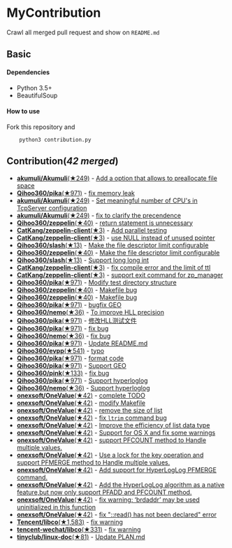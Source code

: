 
# MyContribution
Crawl all merged pull request and show on `README.md`

## Basic

#### Dependencies
 * Python 3.5+
 * BeautifulSoup

#### How to use
Fork this repository and 
        
        python3 contribution.py

## Contribution(***42 merged***)
 * [**akumuli/Akumuli**(★249)](https://github.com/akumuli/Akumuli) - [Add a option that allows to preallocate file space](https://github.com/akumuli/Akumuli/pull/185)
 * [**Qihoo360/pika**(★971)](https://github.com/Qihoo360/pika) - [fix memory leak](https://github.com/Qihoo360/pika/pull/98)
 * [**akumuli/Akumuli**(★249)](https://github.com/akumuli/Akumuli) - [Set meaningful number of CPU's in TcpServer configuration](https://github.com/akumuli/Akumuli/pull/184)
 * [**akumuli/Akumuli**(★249)](https://github.com/akumuli/Akumuli) - [fix to clarify the precendence](https://github.com/akumuli/Akumuli/pull/182)
 * [**Qihoo360/zeppelin**(★40)](https://github.com/Qihoo360/zeppelin) - [return statement is unnecessary](https://github.com/Qihoo360/zeppelin/pull/6)
 * [**CatKang/zeppelin-client**(★3)](https://github.com/CatKang/zeppelin-client) - [Add parallel testing](https://github.com/CatKang/zeppelin-client/pull/4)
 * [**CatKang/zeppelin-client**(★3)](https://github.com/CatKang/zeppelin-client) - [use NULL instead of unused pointer](https://github.com/CatKang/zeppelin-client/pull/3)
 * [**Qihoo360/slash**(★13)](https://github.com/Qihoo360/slash) - [Make the file descriptor limit configurable](https://github.com/Qihoo360/slash/pull/3)
 * [**Qihoo360/zeppelin**(★40)](https://github.com/Qihoo360/zeppelin) - [Make the file descriptor limit configurable](https://github.com/Qihoo360/zeppelin/pull/5)
 * [**Qihoo360/slash**(★13)](https://github.com/Qihoo360/slash) - [Support long long int](https://github.com/Qihoo360/slash/pull/2)
 * [**CatKang/zeppelin-client**(★3)](https://github.com/CatKang/zeppelin-client) - [fix compile error and the limit of ttl](https://github.com/CatKang/zeppelin-client/pull/2)
 * [**CatKang/zeppelin-client**(★3)](https://github.com/CatKang/zeppelin-client) - [support exit command for zp_manager](https://github.com/CatKang/zeppelin-client/pull/1)
 * [**Qihoo360/pika**(★971)](https://github.com/Qihoo360/pika) - [Modify test directory structure](https://github.com/Qihoo360/pika/pull/90)
 * [**Qihoo360/zeppelin**(★40)](https://github.com/Qihoo360/zeppelin) - [Makefile bug](https://github.com/Qihoo360/zeppelin/pull/4)
 * [**Qihoo360/zeppelin**(★40)](https://github.com/Qihoo360/zeppelin) - [Makefile bug](https://github.com/Qihoo360/zeppelin/pull/3)
 * [**Qihoo360/pika**(★971)](https://github.com/Qihoo360/pika) - [bugfix GEO](https://github.com/Qihoo360/pika/pull/77)
 * [**Qihoo360/nemo**(★36)](https://github.com/Qihoo360/nemo) - [To improve HLL precision](https://github.com/Qihoo360/nemo/pull/8)
 * [**Qihoo360/pika**(★971)](https://github.com/Qihoo360/pika) - [修改HLL测试文件](https://github.com/Qihoo360/pika/pull/74)
 * [**Qihoo360/pika**(★971)](https://github.com/Qihoo360/pika) - [fix bug](https://github.com/Qihoo360/pika/pull/72)
 * [**Qihoo360/nemo**(★36)](https://github.com/Qihoo360/nemo) - [fix bug](https://github.com/Qihoo360/nemo/pull/7)
 * [**Qihoo360/pika**(★971)](https://github.com/Qihoo360/pika) - [Update README.md](https://github.com/Qihoo360/pika/pull/71)
 * [**Qihoo360/evpp**(★541)](https://github.com/Qihoo360/evpp) - [typo](https://github.com/Qihoo360/evpp/pull/1)
 * [**Qihoo360/pika**(★971)](https://github.com/Qihoo360/pika) - [format code](https://github.com/Qihoo360/pika/pull/66)
 * [**Qihoo360/pika**(★971)](https://github.com/Qihoo360/pika) - [Support GEO](https://github.com/Qihoo360/pika/pull/59)
 * [**Qihoo360/pink**(★133)](https://github.com/Qihoo360/pink) - [fix bug](https://github.com/Qihoo360/pink/pull/3)
 * [**Qihoo360/pika**(★971)](https://github.com/Qihoo360/pika) - [Support hyperloglog](https://github.com/Qihoo360/pika/pull/56)
 * [**Qihoo360/nemo**(★36)](https://github.com/Qihoo360/nemo) - [Support hyperloglog](https://github.com/Qihoo360/nemo/pull/6)
 * [**onexsoft/OneValue**(★42)](https://github.com/onexsoft/OneValue) - [complete TODO](https://github.com/onexsoft/OneValue/pull/21)
 * [**onexsoft/OneValue**(★42)](https://github.com/onexsoft/OneValue) - [modify Makefile](https://github.com/onexsoft/OneValue/pull/20)
 * [**onexsoft/OneValue**(★42)](https://github.com/onexsoft/OneValue) - [remove the size of list](https://github.com/onexsoft/OneValue/pull/19)
 * [**onexsoft/OneValue**(★42)](https://github.com/onexsoft/OneValue) - [fix `ltrim` command bug](https://github.com/onexsoft/OneValue/pull/17)
 * [**onexsoft/OneValue**(★42)](https://github.com/onexsoft/OneValue) - [Improve the efficiency of list data type](https://github.com/onexsoft/OneValue/pull/16)
 * [**onexsoft/OneValue**(★42)](https://github.com/onexsoft/OneValue) - [Support for OS X and fix some warnings](https://github.com/onexsoft/OneValue/pull/15)
 * [**onexsoft/OneValue**(★42)](https://github.com/onexsoft/OneValue) - [support PFCOUNT method to Handle multiple values.](https://github.com/onexsoft/OneValue/pull/12)
 * [**onexsoft/OneValue**(★42)](https://github.com/onexsoft/OneValue) - [Use a lock for the key operation and support PFMERGE  method  to Handle multiple values.](https://github.com/onexsoft/OneValue/pull/9)
 * [**onexsoft/OneValue**(★42)](https://github.com/onexsoft/OneValue) - [Add support for HyperLogLog PFMERGE command.](https://github.com/onexsoft/OneValue/pull/8)
 * [**onexsoft/OneValue**(★42)](https://github.com/onexsoft/OneValue) - [Add the HyperLogLog algorithm as a native feature,but now only support PFADD and PFCOUNT method.](https://github.com/onexsoft/OneValue/pull/6)
 * [**onexsoft/OneValue**(★42)](https://github.com/onexsoft/OneValue) - [fix warning: ‘brdaddr’ may be used uninitialized in this function](https://github.com/onexsoft/OneValue/pull/3)
 * [**onexsoft/OneValue**(★42)](https://github.com/onexsoft/OneValue) - [fix "::read() has not been declared" error](https://github.com/onexsoft/OneValue/pull/1)
 * [**Tencent/libco**(★1,583)](https://github.com/Tencent/libco) - [fix warning](https://github.com/Tencent/libco/pull/1)
 * [**tencent-wechat/libco**(★331)](https://github.com/tencent-wechat/libco) - [fix warning](https://github.com/tencent-wechat/libco/pull/1)
 * [**tinyclub/linux-doc**(★81)](https://github.com/tinyclub/linux-doc) - [Update PLAN.md](https://github.com/tinyclub/linux-doc/pull/5)
